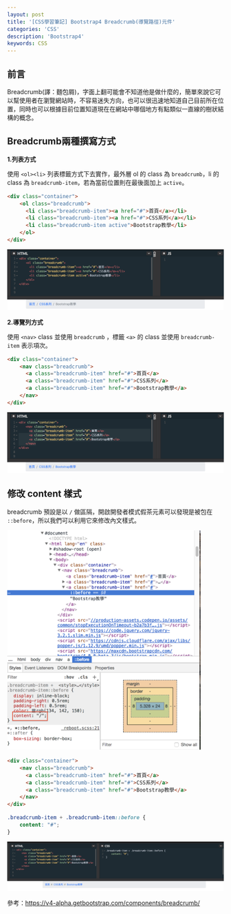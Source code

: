 ```yaml
---
layout: post
title: '[CSS學習筆記] Bootstrap4 Breadcrumb(導覽路徑)元件'
categories: 'CSS'
description: 'Bootstrap4'
keywords: CSS
---
```


## 前言
Breadcrumb(譯：麵包屑)，字面上翻可能會不知道他是做什麼的，簡單來說它可以幫使用者在瀏覽網站時，不容易迷失方向，也可以很迅速地知道自己目前所在位置，同時也可以根據目前位置知道現在在網站中哪個地方有點類似一直線的樹狀結構的概念。

## Breadcrumb兩種撰寫方式

**1.列表方式**

使用 `<ol><li>` 列表標籤方式下去實作，最外層 ol 的 class 為 `breadcrumb`，li 的 class 為 `breadcrumb-item`，若為當前位置則在最後面加上 `active`。

```html
<div class="container">
    <ol class="breadcrumb">
      <li class="breadcrumb-item"><a href="#">首頁</a></li>
      <li class="breadcrumb-item"><a href="#">CSS系列</a></li>
      <li class="breadcrumb-item active">Bootstrap教學</li>
    </ol>
</div>
```
<img src="/images/posts/css/2018/img1070113-3.png">

**2.導覽列方式**

使用 `<nav>` class 並使用 `breadcrumb` ，標籤 `<a>` 的 class 並使用 `breadcrumb-item` 表示項次。

```html
<div class="container">
    <nav class="breadcrumb">
      <a class="breadcrumb-item" href="#">首頁</a>
      <a class="breadcrumb-item" href="#">CSS系列</a>
      <a class="breadcrumb-item" href="#">Bootstrap教學</a>
    </nav>
</div>
```

<img src="/images/posts/css/2018/img1070113-4.png">

## 修改 content 樣式
breadcrumb 預設是以 `/` 做區隔，開啟開發者模式假茶元素可以發現是被包在 `::before`，所以我們可以利用它來修改內文樣式。

<img src="/images/posts/css/2018/img1070113-5.png" width="450">

```html
<div class="container">
    <nav class="breadcrumb">
      <a class="breadcrumb-item" href="#">首頁</a>
      <a class="breadcrumb-item" href="#">CSS系列</a>
      <a class="breadcrumb-item" href="#">Bootstrap教學</a>
    </nav>
</div>
```

```css
.breadcrumb-item + .breadcrumb-item::before {
    content: "#";
}
```

<img src="/images/posts/css/2018/img1070113-6.png">

參考：https://v4-alpha.getbootstrap.com/components/breadcrumb/
